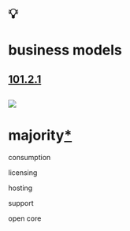 # 💡
# business models

[101.2.1](https://github.com/digital-sustainability/module-eoss-ospo101/blob/main/module2/README.md#section-introducing-open-source-business-models)
--
![](https://github.com/digital-sustainability/module-eoss-ospo101/raw/main/module2/strategic-use.png)
--
# majority[*](https://en.wikipedia.org/wiki/Business_models_for_open-source_software)

consumption

licensing

hosting

support

open core